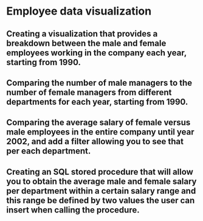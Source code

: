 # Employee data visualization
## Creating a visualization that provides a breakdown between the male and female employees working in the company each year, starting from 1990.
## Comparing the number of male managers to the number of female managers from different departments for each year, starting from 1990.
## Comparing the average salary of female versus male employees in the entire company until year 2002, and add a filter allowing you to see that per each department.
## Creating an SQL stored procedure that will allow you to obtain the average male and female salary per department within a certain salary range and this range be defined by two values the user can insert when calling the procedure.

